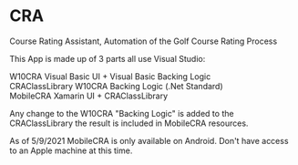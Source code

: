 # CRA
Course Rating Assistant, Automation of the Golf Course Rating Process

This App is made up of 3 parts all use Visual Studio:

  W10CRA            Visual Basic UI + Visual Basic Backing Logic  
  CRAClassLibrary   W10CRA Backing Logic (.Net Standard)  
  MobileCRA         Xamarin UI + CRAClassLibrary  

Any change to the W10CRA "Backing Logic" is added to the CRAClassLibrary the result is included in MobileCRA resources.

As of 5/9/2021 MobileCRA is only available on Android. Don't have access to an Apple machine at this time. 

